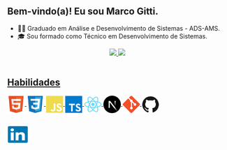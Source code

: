 ## Bem-vindo(a)! Eu sou Marco Gitti.

- 👨‍🎓 Graduado em Análise e Desenvolvimento de Sistemas - ADS-AMS.
- 🎓 Sou formado como Técnico em Desenvolvimento de Sistemas.

<div align="center">
  <a href="https://github.com/marcogitti/">
  <img height="165em" src="https://github-readme-stats.vercel.app/api?username=marcogitti&show_icons=true&theme=dark&include_all_commits=true&count_private=true"/>
  <img height="165em" src="https://github-readme-stats.vercel.app/api/top-langs/?username=marcogitti&layout=compact&langs_count=7&theme=dark"/>
</div>

<div style="display: inline_block"><br>

<h2>Habilidades</h2>
<img align="center" alt="HTML logo" height="40" width="40" src="https://raw.githubusercontent.com/devicons/devicon/master/icons/html5/html5-original.svg">
  <img align="center" alt="CSS logo" height="40" width="40" src="https://raw.githubusercontent.com/devicons/devicon/master/icons/css3/css3-original.svg">
  <img align="center" alt="JS logo" height="40" width="40" src="https://raw.githubusercontent.com/devicons/devicon/master/icons/javascript/javascript-plain.svg">
  <img align="center" alt="TypeScript logo" height="40" width="40" src="https://raw.githubusercontent.com/devicons/devicon/master/icons/typescript/typescript-original.svg">
  <img align="center" alt="React logo" height="40" width="40" src="https://raw.githubusercontent.com/devicons/devicon/master/icons/react/react-original.svg">
  <img align="center" alt="NextJS logo" height="40" width="40" src="https://raw.githubusercontent.com/devicons/devicon/master/icons/nextjs/nextjs-original.svg">
  <img align="center" alt="Git logo" height="40" width="40" src="https://raw.githubusercontent.com/devicons/devicon/master/icons/git/git-original.svg">
  <img align="center" alt="GitHub logo" height="40" width="40" src="https://raw.githubusercontent.com/devicons/devicon/master/icons/github/github-original.svg">
</div>

##
 
<div> 
  <a href="https://br.linkedin.com/in/marco-gitti" target="_blank"><img src="https://raw.githubusercontent.com/devicons/devicon/master/icons/linkedin/linkedin-original.svg" height="40" width="48"></a>  
</div>
